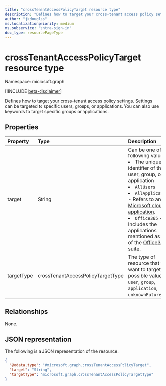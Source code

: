 ```yaml
---
title: "crossTenantAccessPolicyTarget resource type"
description: "Defines how to target your cross-tenant access policy settings. Settings can be targeted to specific users, groups, or applications."
author: "jkdouglas"
ms.localizationpriority: medium
ms.subservice: "entra-sign-in"
doc_type: resourcePageType
---
```


# crossTenantAccessPolicyTarget resource type

Namespace: microsoft.graph

[!INCLUDE [beta-disclaimer](../../includes/beta-disclaimer.md)]

Defines how to target your cross-tenant access policy settings. Settings can be targeted to specific users, groups, or applications. You can also use keywords to target specific groups or applications.

## Properties

|Property|Type|Description|
|:---|:---|:---|
| target | String | Can be one of the following values: <li> The unique identifier of the user, group, or application <li> `AllUsers` <li> `AllApplications` - Refers to any [Microsoft cloud application](/azure/active-directory/conditional-access/concept-conditional-access-cloud-apps#microsoft-cloud-applications). <li> `Office365` - Includes the applications mentioned as part of the [Office365](/azure/active-directory/conditional-access/concept-conditional-access-cloud-apps#office-365) suite. |
| targetType | crossTenantAccessPolicyTargetType | The type of resource that you want to target. The possible values are: `user`, `group`, `application`, `unknownFutureValue`. |

## Relationships

None.

## JSON representation

The following is a JSON representation of the resource.
<!-- {
  "blockType": "resource",
  "@odata.type": "microsoft.graph.crossTenantAccessPolicyTarget"
}
-->

``` json
{
  "@odata.type": "#microsoft.graph.crossTenantAccessPolicyTarget",
  "target": "String",
  "targetType": "microsoft.graph.crossTenantAccessPolicyTargetType"
}
```
